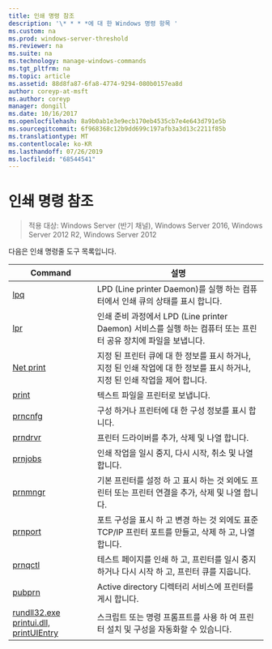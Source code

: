 ```yaml
---
title: 인쇄 명령 참조
description: '\* * * *에 대 한 Windows 명령 항목 '
ms.custom: na
ms.prod: windows-server-threshold
ms.reviewer: na
ms.suite: na
ms.technology: manage-windows-commands
ms.tgt_pltfrm: na
ms.topic: article
ms.assetid: 88d8fa87-6fa8-4774-9294-080b0157ea8d
author: coreyp-at-msft
ms.author: coreyp
manager: dongill
ms.date: 10/16/2017
ms.openlocfilehash: 8a9b0ab1e3e9ecb170eb4535cb7e4e643d791e5b
ms.sourcegitcommit: 6f968368c12b9dd699c197afb3a3d13c2211f85b
ms.translationtype: MT
ms.contentlocale: ko-KR
ms.lasthandoff: 07/26/2019
ms.locfileid: "68544541"
---
```

# <a name="print-command-reference"></a>인쇄 명령 참조

>적용 대상: Windows Server (반기 채널), Windows Server 2016, Windows Server 2012 R2, Windows Server 2012

다음은 인쇄 명령줄 도구 목록입니다.

|                         Command                          |                                                                설명                                                                 |
|----------------------------------------------------------|--------------------------------------------------------------------------------------------------------------------------------------------|
|                       [lpq](lpq.md)                       |                           LPD (Line printer Daemon)를 실행 하는 컴퓨터에서 인쇄 큐의 상태를 표시 합니다.                            |
|                      [lpr](lpr.md)                       |      인쇄 준비 과정에서 LPD (Line printer Daemon) 서비스를 실행 하는 컴퓨터 또는 프린터 공유 장치에 파일을 보냅니다.       |
|                [Net print](net-print.md)                 | 지정 된 프린터 큐에 대 한 정보를 표시 하거나, 지정 된 인쇄 작업에 대 한 정보를 표시 하거나, 지정 된 인쇄 작업을 제어 합니다. |
|                    [print](print.md)                     |                                                      텍스트 파일을 프린터로 보냅니다.                                                       |
|                  [prncnfg](prncnfg.md)                   |                                     구성 하거나 프린터에 대 한 구성 정보를 표시 합니다.                                      |
|                  [prndrvr](prndrvr.md)                   |                                                 프린터 드라이버를 추가, 삭제 및 나열 합니다.                                                  |
|                  [prnjobs](prnjobs.md)                   |                                              인쇄 작업을 일시 중지, 다시 시작, 취소 및 나열 합니다.                                               |
|                  [prnmngr](prnmngr.md)                   |            기본 프린터를 설정 하 고 표시 하는 것 외에도 프린터 또는 프린터 연결을 추가, 삭제 및 나열 합니다.            |
|                  [prnport](prnport.md)                   |           포트 구성을 표시 하 고 변경 하는 것 외에도 표준 TCP/IP 프린터 포트를 만들고, 삭제 하 고, 나열 합니다.            |
|                  [prnqctl](prnqctl.md)                   |                                테스트 페이지를 인쇄 하 고, 프린터를 일시 중지 하거나 다시 시작 하 고, 프린터 큐를 지웁니다.                                |
|                   [pubprn](pubprn.md)                    |                                       Active directory 디렉터리 서비스에 프린터를 게시 합니다.                                       |
| [rundll32.exe printui.dll, printUIEntry](rundll32-printui.md) |                스크립트 또는 명령 프롬프트를 사용 하 여 프린터 설치 및 구성을 자동화할 수 있습니다.                 |

